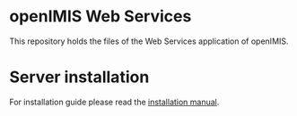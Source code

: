 # openIMIS Web Services

This repository holds the files of the Web Services application of openIMIS.

# Server installation

For installation guide please read the [installation manual](http://openimis.readthedocs.io/en/latest/web_application_installation.html).


